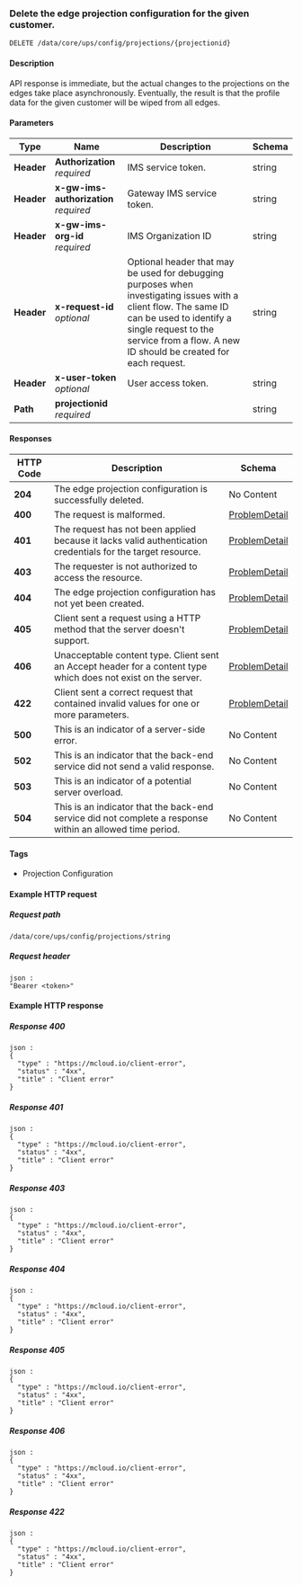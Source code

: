 
<a name="delete"></a>
### Delete the edge projection configuration for the given customer.
```
DELETE /data/core/ups/config/projections/{projectionid}
```


#### Description
API response is immediate, but the actual changes to the projections on the edges take place asynchronously. Eventually, the result is that the profile data for the given customer will be wiped from all edges.


#### Parameters

|Type|Name|Description|Schema|
|---|---|---|---|
|**Header**|**Authorization**  <br>*required*|IMS service token.|string|
|**Header**|**x-gw-ims-authorization**  <br>*required*|Gateway IMS service token.|string|
|**Header**|**x-gw-ims-org-id**  <br>*required*|IMS Organization ID|string|
|**Header**|**x-request-id**  <br>*optional*|Optional header that may be used for debugging purposes when investigating issues with a client flow. The same ID can be used to identify a single request to the service from a flow. A new ID should be created for each request.|string|
|**Header**|**x-user-token**  <br>*optional*|User access token.|string|
|**Path**|**projectionid**  <br>*required*||string|


#### Responses

|HTTP Code|Description|Schema|
|---|---|---|
|**204**|The edge projection configuration is successfully deleted.|No Content|
|**400**|The request is malformed.|[ProblemDetail](../definitions/ProblemDetail.md#problemdetail)|
|**401**|The request has not been applied because it lacks valid authentication credentials for the target resource.|[ProblemDetail](../definitions/ProblemDetail.md#problemdetail)|
|**403**|The requester is not authorized to access the resource.|[ProblemDetail](../definitions/ProblemDetail.md#problemdetail)|
|**404**|The edge projection configuration has not yet been created.|[ProblemDetail](../definitions/ProblemDetail.md#problemdetail)|
|**405**|Client sent a request using a HTTP method that the server doesn't support.|[ProblemDetail](../definitions/ProblemDetail.md#problemdetail)|
|**406**|Unacceptable content type. Client sent an Accept header for a content type which does not exist on the server.|[ProblemDetail](../definitions/ProblemDetail.md#problemdetail)|
|**422**|Client sent a correct request that contained invalid values for one or more parameters.|[ProblemDetail](../definitions/ProblemDetail.md#problemdetail)|
|**500**|This is an indicator of a server-side error.|No Content|
|**502**|This is an indicator that the back-end service did not send a valid response.|No Content|
|**503**|This is an indicator of a potential server overload.|No Content|
|**504**|This is an indicator that the back-end service did not complete a response within an allowed time period.|No Content|


#### Tags

* Projection Configuration


#### Example HTTP request

##### Request path
```
/data/core/ups/config/projections/string
```


##### Request header
```
json :
"Bearer <token>"
```


#### Example HTTP response

##### Response 400
```
json :
{
  "type" : "https://mcloud.io/client-error",
  "status" : "4xx",
  "title" : "Client error"
}
```


##### Response 401
```
json :
{
  "type" : "https://mcloud.io/client-error",
  "status" : "4xx",
  "title" : "Client error"
}
```


##### Response 403
```
json :
{
  "type" : "https://mcloud.io/client-error",
  "status" : "4xx",
  "title" : "Client error"
}
```


##### Response 404
```
json :
{
  "type" : "https://mcloud.io/client-error",
  "status" : "4xx",
  "title" : "Client error"
}
```


##### Response 405
```
json :
{
  "type" : "https://mcloud.io/client-error",
  "status" : "4xx",
  "title" : "Client error"
}
```


##### Response 406
```
json :
{
  "type" : "https://mcloud.io/client-error",
  "status" : "4xx",
  "title" : "Client error"
}
```


##### Response 422
```
json :
{
  "type" : "https://mcloud.io/client-error",
  "status" : "4xx",
  "title" : "Client error"
}
```



